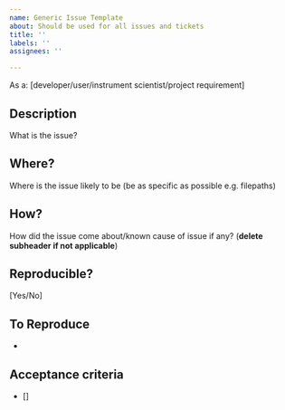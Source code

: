 ```yaml
---
name: Generic Issue Template
about: Should be used for all issues and tickets
title: ''
labels: ''
assignees: ''

---
```


As a: [developer/user/instrument scientist/project requirement]

## Description
What is the issue?

## Where?
Where is the issue likely to be (be as specific as possible e.g. filepaths)

## How?
How did the issue come about/known cause of issue if any? (**delete subheader if not applicable**)

## Reproducible?
[Yes/No]

## To Reproduce
- 

## Acceptance criteria 
- []
